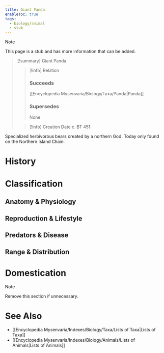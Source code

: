 ```yaml
---
title: Giant Panda
enableToc: true
tags:
  - biology/animal
  - stub
---
```


> [!note]
> This page is a stub and has more information that can be added.

> [!summary] Giant Panda
> > [!info] Relation
> > ### Succeeds
> > [[Encyclopedia Mysenvaria/Biology/Taxa/Panda|Panda]]
> > ### Supersedes
> > None
>
> > [!info] Creation Date
> > c. BT 451

Specialized herbivorous bears created by a northern God. Today only found on the Northern Island Chain.
# History

# Classification
## Anatomy & Physiology

## Reproduction & Lifestyle

## Predators & Disease

## Range & Distribution

# Domestication

> [!note]
> Remove this section if unnecessary.
# See Also
- [[Encyclopedia Mysenvaria/Indexes/Biology/Taxa/Lists of Taxa|Lists of Taxa]]
- [[Encyclopedia Mysenvaria/Indexes/Biology/Animals/Lists of Animals|Lists of Animals]]